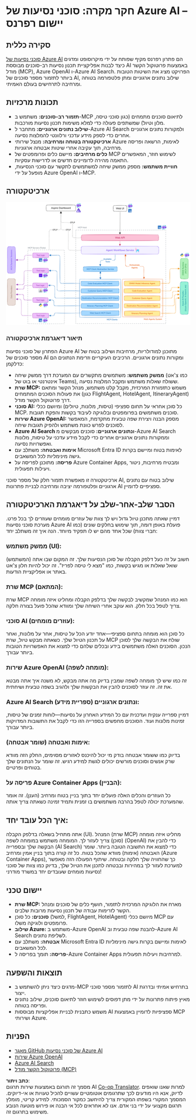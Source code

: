 <!--
CO_OP_TRANSLATOR_METADATA:
{
  "original_hash": "b6b1bc868efed4cf02c52f8deada559d",
  "translation_date": "2025-05-17T17:31:14+00:00",
  "source_file": "09-CaseStudy/Readme.md",
  "language_code": "he"
}
-->
# חקר מקרה: סוכני נסיעות של Azure AI – יישום רפרנס

## סקירה כללית

[סוכני נסיעות של Azure AI](https://github.com/Azure-Samples/azure-ai-travel-agents) הם פתרון רפרנס מקיף שפותח על ידי מיקרוסופט ומדגים כיצד לבנות אפליקציית תכנון נסיעות רב-סוכנים מבוססת AI באמצעות פרוטוקול הקשר מודל (MCP), Azure OpenAI ו-Azure AI Search. הפרויקט מציג את השיטות הטובות ביותר לתזמור מספר סוכנים של AI, שילוב נתונים ארגוניים ומתן פלטפורמה בטוחה ומרחיבה לתרחישים בעולם האמיתי.

## תכונות מרכזיות
- **תזמור רב-סוכנים:** משתמש ב-MCP לתיאום סוכנים מתמחים (כגון סוכני טיסה, מלון וטיול) שמשתפים פעולה כדי למלא משימות תכנון נסיעות מורכבות.
- **שילוב נתונים ארגוניים:** מתחבר ל-Azure AI Search ולמקורות נתונים ארגוניים אחרים כדי לספק מידע עדכני ורלוונטי להמלצות נסיעה.
- **ארכיטקטורה בטוחה ומרחיבה:** מנצל שירותי Azure לאימות, הרשאה ופריסה מרחיבה, תוך עקיבה אחרי שיטות אבטחה ארגוניות.
- **כלים מרחיבים:** מיישם כלים ופרומפטים של MCP לשימוש חוזר, המאפשרים התאמה מהירה לדומיינים חדשים או לדרישות עסקיות.
- **חוויית משתמש:** מספק ממשק שיחה למשתמשים לתקשר עם סוכני הנסיעות, מופעל על ידי Azure OpenAI ו-MCP.

## ארכיטקטורה
![ארכיטקטורה](https://github.com/Azure-Samples/azure-ai-travel-agents/blob/main/docs/ai-travel-agents-architecture-diagram.png)

### תיאור דיאגרמת ארכיטקטורה

הפתרון של סוכני נסיעות Azure AI מתוכנן למודולריות, מרחיבות ושילוב בטוח של מספר סוכנים של AI ומקורות נתונים ארגוניים. הרכיבים העיקריים וזרימת הנתונים הם כדלקמן:

- **ממשק משתמש:** משתמשים מתקשרים עם המערכת דרך ממשק שיחה (כמו צ'אט אינטרנטי או בוט של Teams), ששולח שאלות משתמש ומקבל המלצות נסיעה.
- **שרת MCP:** משמש כתזמורת המרכזית, מקבל קלט משתמש, מנהל הקשר ומתאם את פעולות הסוכנים המתמחים (כגון FlightAgent, HotelAgent, ItineraryAgent) דרך פרוטוקול הקשר מודל.
- **סוכני AI:** כל סוכן אחראי על תחום ספציפי (טיסות, מלונות, טיולים) ומיושם ככלי MCP. סוכנים משתמשים בפרומפטים ובלוגיקה לעיבוד בקשות והפקת תגובות.
- **שירות Azure OpenAI:** מספק הבנה ויצירת שפה טבעית מתקדמת, המאפשר לסוכנים לפרש כוונת משתמש ולהפיק תגובות שיחה.
- **Azure AI Search ונתונים ארגוניים:** סוכנים מבקשים מ-Azure AI Search וממקורות נתונים ארגוניים אחרים כדי לקבל מידע עדכני על טיסות, מלונות ואפשרויות נסיעה.
- **אימות ואבטחה:** משתלב עם Microsoft Entra ID לאימות בטוח ומיישם בקרות גישה מינימליות לכל המשאבים.
- **פריסה:** מתוכנן לפריסה על Azure Container Apps, ומבטיח מרחיבות, ניטור ויעילות תפעולית.

ארכיטקטורה זו מאפשרת תזמור חלק של מספר סוכני AI, שילוב בטוח עם נתונים ארגוניים ופלטפורמה יציבה ומרחיבה לבניית פתרונות AI ספציפיים לדומיין.

## הסבר שלב-אחר-שלב על דיאגרמת הארכיטקטורה
דמיין שאתה מתכנן טיול גדול ויש לך צוות של עוזרים מומחים שעוזרים לך בכל פרט. מערכת סוכני נסיעות Azure AI פועלת באופן דומה, תוך שימוש בחלקים שונים (כמו חברי צוות) שכל אחד מהם יש לו תפקיד מיוחד. הנה איך זה משתלב יחד:

### ממשק משתמש (UI):
חשוב על זה כעל דלפק הקבלה של סוכן הנסיעות שלך. זה המקום שבו אתה (המשתמש) שואל שאלות או מגיש בקשות, כמו "מצא לי טיסה לפריז". זה יכול להיות חלון צ'אט באתר או אפליקציית הודעות.

### שרת MCP (המתאם):
שרת MCP הוא כמו המנהל שמקשיב לבקשה שלך בדלפק הקבלה ומחליט איזה מומחה צריך לטפל בכל חלק. הוא עוקב אחרי השיחה שלך ומוודא שהכל פועל בצורה חלקה.

### סוכני AI (עוזרים מומחים):
כל סוכן הוא מומחה בתחום ספציפי—אחד יודע הכל על טיסות, אחר על מלונות, ואחר על תכנון הטיול שלך. כשאתה מבקש טיול, שרת MCP שולח את הבקשה שלך לסוכן הנכון. הסוכנים האלה משתמשים בידע ובכלים שלהם כדי למצוא את האפשרויות הטובות ביותר עבורך.

### שירות Azure OpenAI (מומחה לשפה):
זה כמו שיש לך מומחה לשפה שמבין בדיוק מה אתה מבקש, לא משנה איך אתה מבטא את זה. זה עוזר לסוכנים להבין את הבקשות שלך ולהגיב בשפה טבעית ושיחתית.

### Azure AI Search ונתונים ארגוניים (ספריית מידע):
דמיין ספרייה ענקית ועדכנית עם כל המידע האחרון על נסיעות—לוחות זמנים של טיסות, זמינות מלונות ועוד. הסוכנים מחפשים בספרייה הזו כדי לקבל את התשובות המדויקות ביותר עבורך.

### אימות ואבטחה (שומר אבטחה):
בדיוק כמו ששומר אבטחה בודק מי יכול להיכנס לאזורים מסוימים, החלק הזה מוודא שרק אנשים וסוכנים מורשים יכולים לגשת למידע רגיש. זה שומר על הנתונים שלך בטוחים ופרטיים.

### פריסה על Azure Container Apps (הבניין):
כל העוזרים והכלים האלה פועלים יחד בתוך בניין בטוח ומרחיב (הענן). זה אומר שהמערכת יכולה לטפל בהרבה משתמשים בו זמנית ותמיד זמינה כשאתה צריך אותה.

## איך הכל עובד יחד:

אתה מתחיל בשאלה בדלפק הקבלה (UI).
המנהל (שרת MCP) מחליט איזה מומחה (סוכן) צריך לעזור לך.
המומחה משתמש במומחה לשפה (OpenAI) כדי להבין את הבקשה שלך ובספרייה (AI Search) כדי למצוא את התשובה הטובה ביותר.
שומר האבטחה (אימות) מוודא שהכל בטוח.
כל זה קורה בתוך בניין אמין ומרחיב (Azure Container Apps), כך שהחוויה שלך חלקה ובטוחה.
שיתוף הפעולה הזה מאפשר למערכת לעזור לך במהירות ובבטחה לתכנן את הטיול שלך, בדיוק כמו צוות של סוכני נסיעות מומחים שעובדים יחד במשרד מודרני!

## יישום טכני
- **שרת MCP:** מארח את הלוגיקה המרכזית לתזמור, חושף כלים של סוכנים ומנהל הקשר לזרימות עבודה של תכנון נסיעות מרובות שלבים.
- **סוכנים:** כל סוכן (למשל, FlightAgent, HotelAgent) מיושם ככלי MCP עם פרומפטים ולוגיקה משלו.
- **שילוב Azure:** משתמש ב-Azure OpenAI להבנת שפה טבעית וב-Azure AI Search לשליפת נתונים.
- **אבטחה:** משתלב עם Microsoft Entra ID לאימות ומיישם בקרות גישה מינימליות לכל המשאבים.
- **פריסה:** תומך בפריסה ל-Azure Container Apps למרחיבות ויעילות תפעולית.

## תוצאות והשפעה
- מדגים כיצד ניתן להשתמש ב-MCP לתזמור מספר סוכני AI בתרחיש אמיתי ובדרגת ייצור.
- מאיץ פיתוח פתרונות על ידי מתן דפוסים לשימוש חוזר לתיאום סוכנים, שילוב נתונים ופריסה בטוחה.
- משמש כתבנית לבניית אפליקציות מבוססות AI ספציפיות לדומיין באמצעות MCP ושירותי Azure.

## הפניות
- [מאגר GitHub של סוכני נסיעות Azure AI](https://github.com/Azure-Samples/azure-ai-travel-agents)
- [שירות Azure OpenAI](https://azure.microsoft.com/en-us/products/ai-services/openai-service/)
- [Azure AI Search](https://azure.microsoft.com/en-us/products/ai-services/ai-search/)
- [פרוטוקול הקשר מודל (MCP)](https://modelcontextprotocol.io/)

**כתב ויתור**:  
מסמך זה תורגם באמצעות שירות תרגום AI [Co-op Translator](https://github.com/Azure/co-op-translator). למרות שאנו שואפים לדיוק, אנא היו מודעים לכך שתרגומים אוטומטיים עשויים להכיל טעויות או אי-דיוקים. המסמך המקורי בשפתו המקורית צריך להיחשב כמקור הסמכותי. למידע קריטי, מומלץ תרגום מקצועי על ידי בני אדם. אנו לא אחראים לכל אי הבנה או פירוש מוטעה הנובע משימוש בתרגום זה.